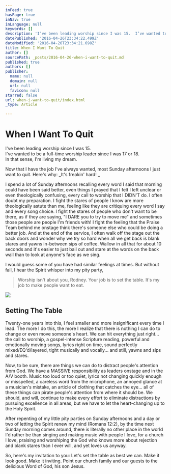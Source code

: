```yaml
---
inFeed: true
hasPage: true
inNav: true
inLanguage: null
keywords: []
description: 'I’ve been leading worship since I was 15.  I’ve wanted to be a full-time worship leader since I was 17 or 18. In that sense, I’m living my dream. '
datePublished: '2016-04-26T23:34:22.499Z'
dateModified: '2016-04-26T23:34:21.698Z'
title: When I Want To Quit
author: []
sourcePath: _posts/2016-04-26-when-i-want-to-quit.md
published: true
authors: []
publisher:
  name: null
  domain: null
  url: null
  favicon: null
starred: false
url: when-i-want-to-quit/index.html
_type: Article

---
```

# When I Want To Quit

I've been leading worship since I was 15\.   
I've wanted to be a full-time worship leader since I was 17 or 18\.  
In that sense, I'm living my dream. 

Now that I have the job I've always wanted, most Sunday afternoons I just want to quit. Here's why: _It's freakin' hard! _

I spend a lot of Sunday afternoons recalling every word I said that morning could have been said better, even things I prayed that I felt I left unclear or even theologically confusing, every call to worship that I DIDN'T do. I often doubt my preparation. I fight the stares of people I know are more theologically astute than me, feeling like they are critiquing every word I say and every song choice. I fight the stares of people who don't want to be there, as if they are saying, "I DARE you to try to move me" and sometimes those people are people I'm friends with! I fight the feeling that the Praise Team behind me onstage think there's someone else who could be doing a better job. And at the end of the service, I often walk off the stage out the back doors and wonder why we try so hard when all we get back is blank stares and yawns in-between sips of coffee. Wallow in all that for about 10 seconds and it's easier to just bail out and stare at the words on the back wall than to look at anyone's face as we sing. 

I would guess some of you have had similar feelings at times. But without fail, I hear the Spirit whisper into my pity party, 
> 
> Worship isn't about you, Rodney. Your job is to set the table. It's my job to make people want to eat. 

![](https://the-grid-user-content.s3-us-west-2.amazonaws.com/36afc393-3fe8-4bf3-b9e8-f4e64f0223d1.jpg)

## Setting The Table

Twenty-one years into this, I feel smaller and more insignificant every time I lead. The more I do this, the more I realize that there is nothing I can do to change or even move someone's heart. We can hit everything just right... the call to worship, a gospel-intense Scripture reading, powerful and emotionally moving songs, lyrics right on time, sound perfectly mixed/EQ'd/layered, tight musically and vocally... and still, yawns and sips and stares. 

Now, to be sure, there are things we can do to distract people's attention from God. We have a MASSIVE responsibility as leaders onstage and in the A/V booth. Music too loud or too quiet, lyrics not changing quickly enough or misspelled, a careless word from the microphone, an annoyed glance at a musician's mistake, an article of clothing that catches the eye... all of these things can pirate people's attention from where it should be. We should, and will, continue to make every effort to eliminate distractions by pursuing excellence in all areas, but we have to let the heart-changing up to the Holy Spirit. 

After repenting of my little pity parties on Sunday afternoons and a day or two of letting the Spirit renew my mind (Romans 12:2), by the time next Sunday morning comes around, there is literally no other place in the world I'd rather be than singing and making music with people I love, for a church I love, praising and worshiping the God who knows more about rejection and blank stares than I ever will, and yet loves us anyway. 

So, here's my invitation to you: Let's set the table as best we can. Make it look good. Make it inviting. Point our church family and our guests to the delicious Word of God, his son Jesus.